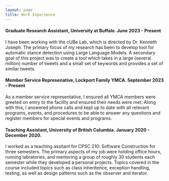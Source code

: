 ```yaml
---
layout: page
title: Work Experience
---
```


#### Graduate Research Assistant, University at Buffalo. June 2023 - Present

I have been working with the cUBe Lab, which is directed by Dr. Kenneth Joseph. The primary focus of my research has been to develop tool for automatic stance detection using Large Language Models. A secondary goal of this project was to create a tool which takes in a large (several million) number of tweets and a small set of keywords and provides a set of similar tweets.

#### Member Service Represenative, Lockport Family YMCA. September 2023 - Present

As a member service representative, I ensured all YMCA members were greeted on entry to the facility and ensured their needs were met. Along with this, I answered phone calls and kept up to date with all relevant programs, events, and procedures to be able to answer any questions and register members for special events and programs.

#### Teaching Assistant, University of British Columbia. January 2020 - December 2020.

I worked as a teaching assitant for CPSC 210: Software Construction for three semesters. The primary aspects of my job were holding office hours, running labratories, and mentoring a group of roughly 30 students each semester while they developed a personal projects. Topics covered in the course included topics such as class inheritence, exception handling, testing, as well as design patterns such as the observer and iterator.